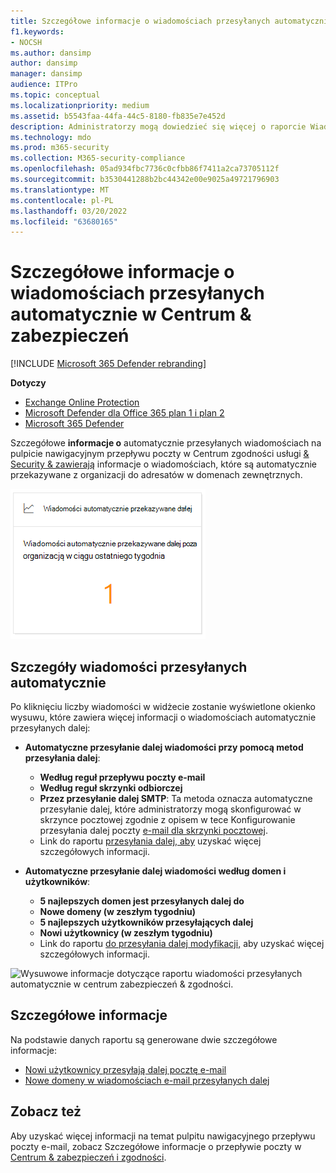 ```yaml
---
title: Szczegółowe informacje o wiadomościach przesyłanych automatycznie
f1.keywords:
- NOCSH
ms.author: dansimp
author: dansimp
manager: dansimp
audience: ITPro
ms.topic: conceptual
ms.localizationpriority: medium
ms.assetid: b5543faa-44fa-44c5-8180-fb835e7e452d
description: Administratorzy mogą dowiedzieć się więcej o raporcie Wiadomości automatycznie przekazywane na pulpicie nawigacyjnym przepływu poczty w Centrum & zabezpieczeń.
ms.technology: mdo
ms.prod: m365-security
ms.collection: M365-security-compliance
ms.openlocfilehash: 05ad934fbc7736c0cfbb86f7411a2ca73705112f
ms.sourcegitcommit: b3530441288b2bc44342e00e9025a49721796903
ms.translationtype: MT
ms.contentlocale: pl-PL
ms.lasthandoff: 03/20/2022
ms.locfileid: "63680165"
---
```

# <a name="auto-forwarded-messages-insight-in-the-security--compliance-center"></a>Szczegółowe informacje o wiadomościach przesyłanych automatycznie w Centrum & zabezpieczeń

[!INCLUDE [Microsoft 365 Defender rebranding](../includes/microsoft-defender-for-office.md)]

**Dotyczy**
- [Exchange Online Protection](exchange-online-protection-overview.md)
- [Microsoft Defender dla Office 365 plan 1 i plan 2](defender-for-office-365.md)
- [Microsoft 365 Defender](../defender/microsoft-365-defender.md)

Szczegółowe **informacje o** automatycznie przesyłanych wiadomościach na [](mail-flow-insights-v2.md) pulpicie nawigacyjnym przepływu poczty w Centrum zgodności usługi [& Security & zawierają](https://protection.office.com) informacje o wiadomościach, które są automatycznie przekazywane z organizacji do adresatów w domenach zewnętrznych.

![Widżet wiadomości automatycznie przesyłanych dalej w Centrum & zgodności.](../../media/mfi-auto-forwarded-messages.png)

## <a name="auto-forwarded-messages-details"></a>Szczegóły wiadomości przesyłanych automatycznie

Po kliknięciu liczby wiadomości w widżecie zostanie wyświetlone okienko wysuwu, które zawiera więcej informacji o wiadomościach automatycznie przesyłanych dalej:

- **Automatyczne przesyłanie dalej wiadomości przy pomocą metod przesyłania dalej**:

  - **Według reguł przepływu poczty e-mail**
  - **Według reguł skrzynki odbiorczej**
  - **Przez przesyłanie dalej SMTP**: Ta metoda oznacza automatyczne przesyłanie dalej, które administratorzy mogą skonfigurować w skrzynce pocztowej zgodnie z opisem w tece Konfigurowanie przesyłania dalej poczty [e-mail dla skrzynki pocztowej](/Exchange/recipients-in-exchange-online/manage-user-mailboxes/configure-email-forwarding).
  - Link do raportu [przesyłania dalej, aby](view-mail-flow-reports.md#forwarding-report) uzyskać więcej szczegółowych informacji.

- **Automatyczne przesyłanie dalej wiadomości według domen i użytkowników**:

  - **5 najlepszych domen jest przesyłanych dalej do**
  - **Nowe domeny (w zeszłym tygodniu)**
  - **5 najlepszych użytkowników przesyłających dalej**
  - **Nowi użytkownicy (w zeszłym tygodniu)**
  - Link do raportu [do przesyłania dalej modyfikacji,](mfi-new-users-forwarding-email.md#forwarding-modifications-report) aby uzyskać więcej szczegółowych informacji.

![Wysuwowe informacje dotyczące raportu wiadomości przesyłanych automatycznie w centrum zabezpieczeń & zgodności.](../../media/mfi-auto-forwarded-messages-details.png)

## <a name="insights"></a>Szczegółowe informacje

Na podstawie danych raportu są generowane dwie szczegółowe informacje:

- [Nowi użytkownicy przesyłają dalej pocztę e-mail](mfi-new-users-forwarding-email.md)
- [Nowe domeny w wiadomościach e-mail przesyłanych dalej](mfi-new-domains-being-forwarded-email.md)

## <a name="see-also"></a>Zobacz też

Aby uzyskać więcej informacji na temat pulpitu nawigacyjnego przepływu poczty e-mail, zobacz Szczegółowe informacje o przepływie poczty w [Centrum & zabezpieczeń i zgodności](mail-flow-insights-v2.md).